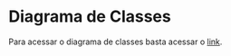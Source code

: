 # Diagrama de Classes
Para acessar o diagrama de classes basta acessar o [link](https://app.diagrams.net/#G1Lqa2jFtXp9Rl5UqXk9eVd1DHqQrGSLsB).
